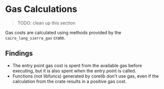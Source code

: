 # Gas Calculations

> TODO: clean up this section

Gas costs are calculated using methods provided by the `cairo_lang_sierra_gas` crate.

## Findings

- The entry point gas cost is spent from the available gas before executing, but it is also spent when the entry point is called.
- Functions (not libfuncs) generated by corelib don't use gas, even if the calculation from the crate results in a positive gas cost.
